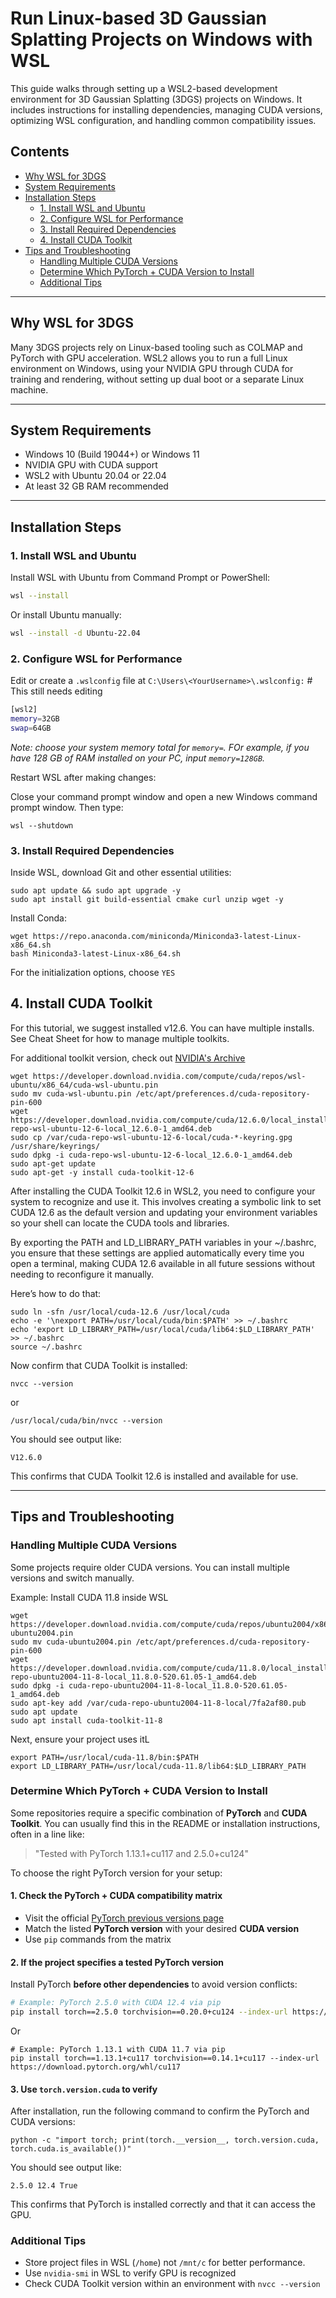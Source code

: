 # Run Linux-based 3D Gaussian Splatting Projects on Windows with WSL

This guide walks through setting up a WSL2-based development environment for 3D Gaussian Splatting (3DGS) projects on Windows. It includes instructions for installing dependencies, managing CUDA versions, optimizing WSL configuration, and handling common compatibility issues.

## Contents

- [Why WSL for 3DGS](#why-wsl-for-3dgs)
- [System Requirements](#system-requirements)
- [Installation Steps](#installation-steps)
  - [1. Install WSL and Ubuntu](#1-install-wsl-and-ubuntu)
  - [2. Configure WSL for Performance](#2-configure-wsl-for-performance)
  - [3. Install Required Dependencies](#3-install-required-dependencies)
  - [4. Install CUDA Toolkit](#4-install-cuda-toolkit)
- [Tips and Troubleshooting](#tips-and-troubleshooting)
  - [Handling Multiple CUDA Versions](#handling-multiple-cuda-versions)
  - [Determine Which PyTorch + CUDA Version to Install](#determine-which-pytorch--cuda-version-to-install)
  - [Additional Tips](#additional-tips)

---

## Why WSL for 3DGS

Many 3DGS projects rely on Linux-based tooling such as COLMAP and PyTorch with GPU acceleration. WSL2 allows you to run a full Linux environment on Windows, using your NVIDIA GPU through CUDA for training and rendering, without setting up dual boot or a separate Linux machine.

---

## System Requirements

- Windows 10 (Build 19044+) or Windows 11
- NVIDIA GPU with CUDA support
- WSL2 with Ubuntu 20.04 or 22.04
- At least 32 GB RAM recommended

---

## Installation Steps

### 1. Install WSL and Ubuntu

Install WSL with Ubuntu from Command Prompt or PowerShell:

```bash
wsl --install
```

Or install Ubuntu manually:

```bash
wsl --install -d Ubuntu-22.04
```

### 2. Configure WSL for Performance

Edit or create a `.wslconfig` file at `C:\Users\<YourUsername>\.wslconfig:`   # This still needs editing

```bash
[wsl2]
memory=32GB
swap=64GB
```
_Note: choose your system memory total for `memory=`. FOr example, if you have 128 GB of RAM installed on your PC, input `memory=128GB`._

Restart WSL after making changes:

Close your command prompt window and open a new Windows command prompt window. Then type:

```
wsl --shutdown
```

### 3. Install Required Dependencies

Inside WSL, download Git and other essential utilities:

```
sudo apt update && sudo apt upgrade -y
sudo apt install git build-essential cmake curl unzip wget -y
```

Install Conda:

```
wget https://repo.anaconda.com/miniconda/Miniconda3-latest-Linux-x86_64.sh
bash Miniconda3-latest-Linux-x86_64.sh
```

For the initialization options, choose `YES`

## 4. Install CUDA Toolkit

For this tutorial, we suggest installed v12.6. You can have multiple installs. See Cheat Sheet for how to manage multiple toolkits.

For additional toolkit version, check out [NVIDIA's Archive](https://developer.nvidia.com/cuda-toolkit-archive)

```
wget https://developer.download.nvidia.com/compute/cuda/repos/wsl-ubuntu/x86_64/cuda-wsl-ubuntu.pin
sudo mv cuda-wsl-ubuntu.pin /etc/apt/preferences.d/cuda-repository-pin-600
wget https://developer.download.nvidia.com/compute/cuda/12.6.0/local_installers/cuda-repo-wsl-ubuntu-12-6-local_12.6.0-1_amd64.deb
sudo cp /var/cuda-repo-wsl-ubuntu-12-6-local/cuda-*-keyring.gpg /usr/share/keyrings/
sudo dpkg -i cuda-repo-wsl-ubuntu-12-6-local_12.6.0-1_amd64.deb
sudo apt-get update
sudo apt-get -y install cuda-toolkit-12-6
```

After installing the CUDA Toolkit 12.6 in WSL2, you need to configure your system to recognize and use it. This involves creating a symbolic link to set CUDA 12.6 as the default version and updating your environment variables so your shell can locate the CUDA tools and libraries.

By exporting the PATH and LD_LIBRARY_PATH variables in your ~/.bashrc, you ensure that these settings are applied automatically every time you open a terminal, making CUDA 12.6 available in all future sessions without needing to reconfigure it manually.

Here’s how to do that:
```
sudo ln -sfn /usr/local/cuda-12.6 /usr/local/cuda
echo -e '\nexport PATH=/usr/local/cuda/bin:$PATH' >> ~/.bashrc
echo 'export LD_LIBRARY_PATH=/usr/local/cuda/lib64:$LD_LIBRARY_PATH' >> ~/.bashrc
source ~/.bashrc
```

Now confirm that CUDA Toolkit is installed:
```
nvcc --version
```
or 
```
/usr/local/cuda/bin/nvcc --version
```
You should see output like:
```
V12.6.0
```
This confirms that CUDA Toolkit 12.6 is installed and available for use.

---

## Tips and Troubleshooting

### Handling Multiple CUDA Versions
Some projects require older CUDA versions. You can install multiple versions and switch manually.

Example: Install CUDA 11.8 inside WSL
```
wget https://developer.download.nvidia.com/compute/cuda/repos/ubuntu2004/x86_64/cuda-ubuntu2004.pin
sudo mv cuda-ubuntu2004.pin /etc/apt/preferences.d/cuda-repository-pin-600
wget https://developer.download.nvidia.com/compute/cuda/11.8.0/local_installers/cuda-repo-ubuntu2004-11-8-local_11.8.0-520.61.05-1_amd64.deb
sudo dpkg -i cuda-repo-ubuntu2004-11-8-local_11.8.0-520.61.05-1_amd64.deb
sudo apt-key add /var/cuda-repo-ubuntu2004-11-8-local/7fa2af80.pub
sudo apt update
sudo apt install cuda-toolkit-11-8
```

Next, ensure your project uses itL
```
export PATH=/usr/local/cuda-11.8/bin:$PATH
export LD_LIBRARY_PATH=/usr/local/cuda-11.8/lib64:$LD_LIBRARY_PATH
```

### Determine Which PyTorch + CUDA Version to Install
Some repositories require a specific combination of **PyTorch** and **CUDA Toolkit**. You can usually find this in the README or installation instructions, often in a line like:

> "Tested with PyTorch 1.13.1+cu117 and 2.5.0+cu124"

To choose the right PyTorch version for your setup:

#### 1. Check the PyTorch + CUDA compatibility matrix
- Visit the official [PyTorch previous versions page](https://pytorch.org/get-started/previous-versions/)
- Match the listed **PyTorch version** with your desired **CUDA version**
- Use `pip` commands from the matrix

#### 2. If the project specifies a tested PyTorch version
Install PyTorch **before other dependencies** to avoid version conflicts:

```bash
# Example: PyTorch 2.5.0 with CUDA 12.4 via pip
pip install torch==2.5.0 torchvision==0.20.0+cu124 --index-url https://download.pytorch.org/whl/cu124
```
Or
```
# Example: PyTorch 1.13.1 with CUDA 11.7 via pip
pip install torch==1.13.1+cu117 torchvision==0.14.1+cu117 --index-url https://download.pytorch.org/whl/cu117
```

#### 3. Use `torch.version.cuda` to verify
After installation, run the following command to confirm the PyTorch and CUDA versions:

```
python -c "import torch; print(torch.__version__, torch.version.cuda, torch.cuda.is_available())"
```
You should see output like:
```
2.5.0 12.4 True
```
This confirms that PyTorch is installed correctly and that it can access the GPU.


### Additional Tips
- Store project files in WSL (`/home`) not `/mnt/c` for better performance.
- Use `nvidia-smi` in WSL to verify GPU is recognized
- Check CUDA Toolkit version within an environment with `nvcc --version`




